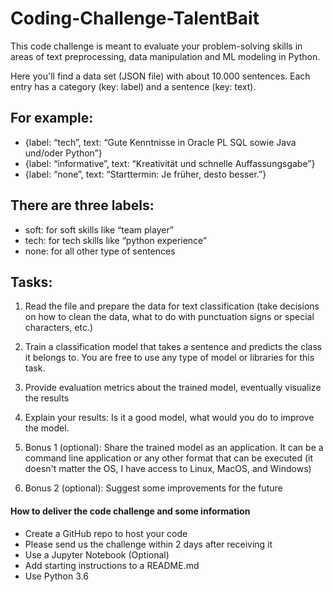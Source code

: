 # Coding-Challenge-TalentBait


This code challenge is meant to evaluate your problem-solving skills in areas of text
preprocessing, data manipulation and ML modeling in Python.

Here you'll find a data set (JSON file) with about 10.000 sentences. Each entry has a category (key: label) and a sentence (key: text). 

## For example:
* {label: “tech”, text: “Gute Kenntnisse in Oracle PL SQL sowie Java und/oder Python”}
* {label: “informative”, text: “Kreativität und schnelle Auffassungsgabe”}
* {label: “none”, text: “Starttermin: Je früher, desto besser.”}

## There are three labels: 
* soft: for soft skills like “team player”
* tech: for tech skills like “python experience”
* none: for all other type of sentences

## Tasks:
1. Read the file and prepare the data for text classification (take decisions on how to clean the data, what to do with punctuation signs or special characters, etc.)
2. Train a classification model that takes a sentence and predicts the class it belongs to. You are free to use any type of model or libraries for this task.
3. Provide evaluation metrics about the trained model, eventually visualize the results
4. Explain your results: Is it a good model, what would you do to improve the model. 
5. Bonus 1 (optional): Share the trained model as an application. It can be a command line application or any other format that can be executed (it doesn't matter the OS, I have access to Linux, MacOS, and Windows)

6. Bonus 2 (optional): Suggest some improvements for the future


#### How to deliver the code challenge and some information
* Create a GitHub repo to host your code
* Please send us the challenge within 2 days after receiving it
* Use a Jupyter Notebook (Optional)
* Add starting instructions to a README.md
* Use Python 3.6
